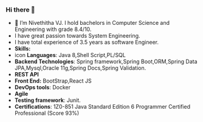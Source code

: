 ### Hi there 👋



- 🔭 I’m Nivethitha VJ. I hold bachelors in Computer Science and Engineering with grade 8.4/10. 
-  I have great passion towards System Engineering.
-  I have total experience of 3.5 years as software Engineer.
- **Skills:**
- <i class="fa-solid fa-brackets-curly"></i> icon **Languages**: Java 8,Shell Script,PL/SQL
- **Backend Technologies**: Spring framework,Spring Boot,ORM,Spring Data JPA,Mysql,Oracle 11g,Spring Docs,Spring Validation.
- **REST API**
- **Front End:** BootStrap,React JS
- **DevOps tools**: Docker
- **Agile**
- **Testing framework**: Junit.
- **Certifications**: 1Z0-851 Java Standard Edition 6 Programmer Certified Professional (Score 93%)

